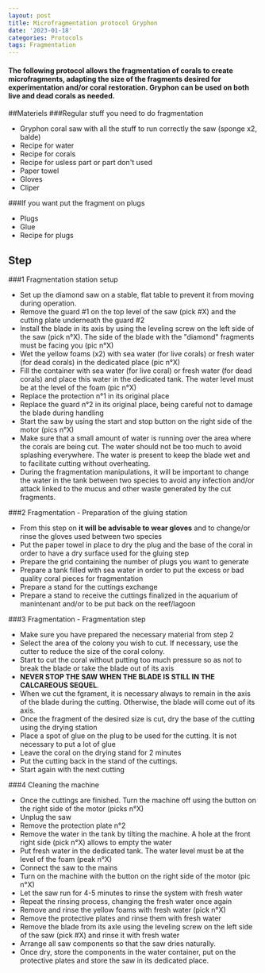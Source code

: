 ```yaml
---
layout: post
title: Microfragmentation protocol Gryphon
date: '2023-01-18'
categories: Protocols
tags: Fragmentation
---
```

#### The following protocol allows the fragmentation of corals to create microfragments, adapting the size of the fragments desired for experimentation and/or coral restoration. Gryphon can be used on both live and dead corals as needed. 

##Materiels
###Regular stuff you need to do fragmentation
- Gryphon coral saw with all the stuff to run correctly the saw (sponge x2, balde)
- Recipe for water 
- Recipe for corals 
- Recipe for usless part or part don't used
- Paper towel
- Gloves 
- Cliper 

###If you want put the fragment on plugs
- Plugs 
- Glue 
- Recipe for plugs 

## Step 
###1 Fragmentation station setup
- Set up the diamond saw on a stable, flat table to prevent it from moving during operation. 
- Remove the guard #1 on the top level of the saw (pick #X) and the cutting plate underneath the guard #2
- Install the blade in its axis by using the leveling screw on the left side of the saw (pick n°X). The side of the blade with the "diamond" fragments must be facing you (pic n°X)
- Wet the yellow foams (x2) with sea water (for live corals) or fresh water (for dead corals) in the dedicated place (pic n°X) 
- Fill the container with sea water (for live coral) or fresh water (for dead corals) and place this water in the dedicated tank. The water level must be at the level of the foam (pic n°X) 
- Replace the protection n°1 in its original place 
- Replace the guard n°2 in its original place, being careful not to damage the blade during handling
- Start the saw by using the start and stop button on the right side of the motor (pics n°X)
- Make sure that a small amount of water is running over the area where the corals are being cut. The water should not be too much to avoid splashing everywhere. The water is present to keep the blade wet and to facilitate cutting without overheating. 
- During the fragmentation manipulations, it will be important to change the water in the tank between two species to avoid any infection and/or attack linked to the mucus and other waste generated by the cut fragments.

###2 Fragmentation - Preparation of the gluing station 
- From this step on **it will be advisable to wear gloves** and to change/or rinse the gloves used between two species
- Put the paper towel in place to dry the plug and the base of the coral in order to have a dry surface used for the gluing step
- Prepare the grid containing the number of plugs you want to generate
- Prepare a tank filled with sea water in order to put the excess or bad quality coral pieces for fragmentation 
- Prepare a stand for the cuttings exchange 
- Prepare a stand to receive the cuttings finalized in the aquarium of manintenant and/or to be put back on the reef/lagoon

###3 Fragmentation - Fragmentation step 
- Make sure you have prepared the necessary material from step 2
- Select the area of the colony you wish to cut. If necessary, use the cutter to reduce the size of the coral colony. 
- Start to cut the coral without putting too much pressure so as not to break the blade or take the blade out of its axis
- **NEVER STOP THE SAW WHEN THE BLADE IS STILL IN THE CALCAREOUS SEQUEL**.
- When we cut the fgrament, it is necessary always to remain in the axis of the blade during the cutting. Otherwise, the blade will come out of its axis.
- Once the fragment of the desired size is cut, dry the base of the cutting using the drying station
- Place a spot of glue on the plug to be used for the cutting. It is not necessary to put a lot of glue
- Leave the coral on the drying stand for 2 minutes 
- Put the cutting back in the stand of the cuttings. 
- Start again with the next cutting

###4 Cleaning the machine
- Once the cuttings are finished. Turn the machine off using the button on the right side of the motor (picks n°X)
- Unplug the saw
- Remove the protection plate n°2
- Remove the water in the tank by tilting the machine. A hole at the front right side (pick n°X) allows to empty the water
- Put fresh water in the dedicated tank. The water level must be at the level of the foam (peak n°X)
- Connect the saw to the mains 
- Turn on the machine with the button on the right side of the motor (pic n°X)
- Let the saw run for 4-5 minutes to rinse the system with fresh water
- Repeat the rinsing process, changing the fresh water once again
- Remove and rinse the yellow foams with fresh water (pick n°X)
- Remove the protective plates and rinse them with fresh water
- Remove the blade from its axle using the leveling screw on the left side of the saw (pick #X) and rinse it with fresh water
- Arrange all saw components so that the saw dries naturally.
- Once dry, store the components in the water container, put on the protective plates and store the saw in its dedicated place. 


